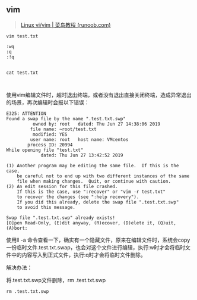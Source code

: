 ## vim



> [Linux vi/vim | 菜鸟教程 (runoob.com)](https://www.runoob.com/linux/linux-vim.html)
>
> 



```
vim test.txt

:wq 
:q
:!q


cat test.txt



```









使用vim编辑文件时，超时退出终端，或者没有退出直接关闭终端，造成异常退出的场景，再次编辑时会报以下错误：

```shell
E325: ATTENTION
Found a swap file by the name ".test.txt.swp"
          owned by: root   dated: Thu Jun 27 14:38:06 2019
         file name: ~root/test.txt
          modified: YES
         user name: root   host name: VMcentos
        process ID: 20994
While opening file "test.txt"
             dated: Thu Jun 27 13:42:52 2019

(1) Another program may be editing the same file.  If this is the case,
    be careful not to end up with two different instances of the same
    file when making changes.  Quit, or continue with caution.
(2) An edit session for this file crashed.
    If this is the case, use ":recover" or "vim -r test.txt"
    to recover the changes (see ":help recovery").
    If you did this already, delete the swap file ".test.txt.swp"
    to avoid this message.

Swap file ".test.txt.swp" already exists!
[O]pen Read-Only, (E)dit anyway, (R)ecover, (D)elete it, (Q)uit, (A)bort:
```

使用ll -a 命令查看一下，确实有一个隐藏文件，原来在编辑文件时，系统会copy一份临时文件.test.txt.swap，也会对这个文件进行编辑，执行:w时才会将临时文件中的内容写入到正式文件，执行:q时才会将临时文件删除。

解决办法：

将.test.txt.swp文件删除，rm .test.txt.swp


```
rm .test.txt.swp
```

